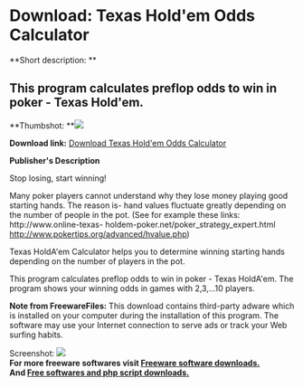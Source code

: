 # Download: Texas Hold'em Odds Calculator

**Short description: **

## This program calculates preflop odds to win in poker - Texas Hold'em.

  
**Thumbshot: **![](http://www.freewarefiles.com/screenshot/scrTHC_md.gif)   
  
**Download link:** [Download Texas Hold'em Odds Calculator](http://freesoftwares.boysofts.com/Texas-Holdem-Odds-Calculator_program_10460.html)  
  

**Publisher's Description**  
  

Stop losing, start winning!

Many poker players cannot understand why they lose money playing good starting
hands. The reason is- hand values fluctuate greatly depending on the number of
people in the pot. (See for example these links: http://www.online-texas-
holdem-poker.net/poker_strategy_expert.html
http://www.pokertips.org/advanced/hvalue.php)

Texas HoldA'em Calculator helps you to determine winning starting hands
depending on the number of players in the pot.

This program calculates preflop odds to win in poker - Texas HoldA'em. The
program shows your winning odds in games with 2,3,...10 players.

**Note from FreewareFiles:** This download contains third-party adware which is installed on your computer during the installation of this program. The software may use your Internet connection to serve ads or track your Web surfing habits.

  
  
Screenshot: ![](http://www.freewarefiles.com/screenshot/scrTHC.gif)  
**For more freeware softwares visit [Freeware software downloads.](http://freesoftwares.boysofts.com/)**   
**And [Free softwares and php script downloads.](http://www.boysofts.com/)**

